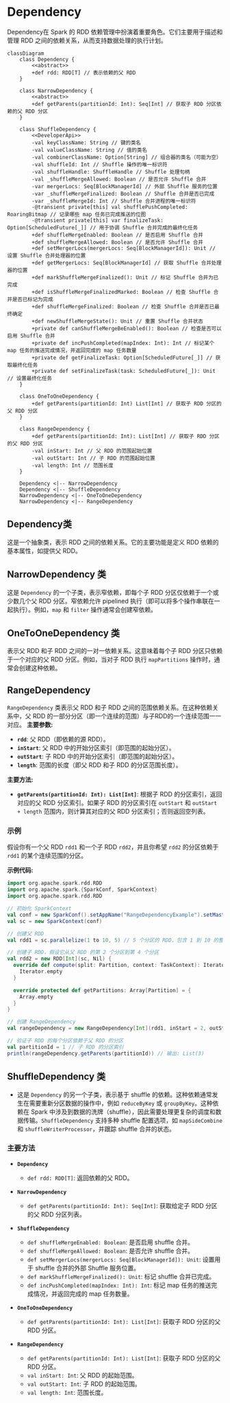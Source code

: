 # Dependency

Dependency在 Spark 的 RDD 依赖管理中扮演着重要角色。它们主要用于描述和管理 RDD 之间的依赖关系，从而支持数据处理的执行计划。

```mermaid
classDiagram
    class Dependency {
        <<abstract>>
        +def rdd: RDD[T] // 表示依赖的父 RDD
    }

    class NarrowDependency {
        <<abstract>>
        +def getParents(partitionId: Int): Seq[Int] // 获取子 RDD 分区依赖的父 RDD 分区
    }

    class ShuffleDependency {
        <<DeveloperApi>>
        -val keyClassName: String // 键的类名
        -val valueClassName: String // 值的类名
        -val combinerClassName: Option[String] // 组合器的类名（可能为空）
        -val shuffleId: Int // Shuffle 操作的唯一标识符
        -val shuffleHandle: ShuffleHandle // Shuffle 处理句柄
        -val _shuffleMergeAllowed: Boolean // 是否允许 Shuffle 合并
        -var mergerLocs: Seq[BlockManagerId] // 外部 Shuffle 服务的位置
        -var _shuffleMergeFinalized: Boolean // Shuffle 合并是否已完成
        -var _shuffleMergeId: Int // Shuffle 合并进程的唯一标识符
        -@transient private[this] val shufflePushCompleted: RoaringBitmap // 记录哪些 map 任务已完成推送的位图
        -@transient private[this] var finalizeTask: Option[ScheduledFuture[_]] // 用于协调 Shuffle 合并完成的最终化任务
        +def shuffleMergeEnabled: Boolean // 是否启用 Shuffle 合并
        +def shuffleMergeAllowed: Boolean // 是否允许 Shuffle 合并
        +def setMergerLocs(mergerLocs: Seq[BlockManagerId]): Unit // 设置 Shuffle 合并处理器的位置
        +def getMergerLocs: Seq[BlockManagerId] // 获取 Shuffle 合并处理器的位置
        +def markShuffleMergeFinalized(): Unit // 标记 Shuffle 合并为已完成
        +def isShuffleMergeFinalizedMarked: Boolean // 检查 Shuffle 合并是否已标记为完成
        +def shuffleMergeFinalized: Boolean // 检查 Shuffle 合并是否已最终确定
        +def newShuffleMergeState(): Unit // 重置 Shuffle 合并状态
        +private def canShuffleMergeBeEnabled(): Boolean // 检查是否可以启用 Shuffle 合并
        +private def incPushCompleted(mapIndex: Int): Int // 标记某个 map 任务的推送完成情况，并返回完成的 map 任务数量
        +private def getFinalizeTask: Option[ScheduledFuture[_]] // 获取最终化任务
        +private def setFinalizeTask(task: ScheduledFuture[_]): Unit // 设置最终化任务
    }

    class OneToOneDependency {
        +def getParents(partitionId: Int) List[Int] // 获取子 RDD 分区的父 RDD 分区
    }

    class RangeDependency {
        +def getParents(partitionId: Int): List[Int] // 获取子 RDD 分区的父 RDD 分区
        -val inStart: Int // 父 RDD 的范围起始位置
        -val outStart: Int // 子 RDD 的范围起始位置
        -val length: Int // 范围长度
    }

    Dependency <|-- NarrowDependency
    Dependency <|-- ShuffleDependency
    NarrowDependency <|-- OneToOneDependency
    NarrowDependency <|-- RangeDependency
```

## Dependency类

这是一个抽象类，表示 RDD 之间的依赖关系。它的主要功能是定义 RDD 依赖的基本属性，如提供父 RDD。

## NarrowDependency 类

这是 `Dependency` 的一个子类，表示窄依赖，即每个子 RDD 分区仅依赖于一个或少数几个父 RDD 分区。窄依赖允许 pipelined 执行（即可以将多个操作串联在一起执行）。例如，`map` 和 `filter` 操作通常会创建窄依赖。

## OneToOneDependency 类

表示父 RDD 和子 RDD 之间的一对一依赖关系。这意味着每个子 RDD 分区只依赖于一个对应的父 RDD 分区。例如，当对子 RDD 执行 `mapPartitions` 操作时，通常会创建这种依赖。

## RangeDependency

`RangeDependency` 类表示父 RDD 和子 RDD 之间的范围依赖关系。在这种依赖关系中，父 RDD 的一部分分区（即一个连续的范围）与子RDD的一个连续范围一一对应。
**主要参数:**

- **`rdd`**: 父 RDD（即依赖的源 RDD）。
- **`inStart`**: 父 RDD 中的开始分区索引（即范围的起始分区）。
- **`outStart`**: 子 RDD 中的开始分区索引（即范围的起始分区）。
- **`length`**: 范围的长度（即父 RDD 和子 RDD 的分区范围长度）。

**主要方法:**

- **`getParents(partitionId: Int): List[Int]`**: 根据子 RDD 的分区索引，返回对应的父 RDD 分区索引。如果子 RDD 的分区索引在 `outStart` 和 `outStart + length` 范围内，则计算其对应的父 RDD 分区索引；否则返回空列表。

### 示例

假设你有一个父 RDD `rdd1` 和一个子 RDD `rdd2`，并且你希望 `rdd2` 的分区依赖于 `rdd1` 的某个连续范围的分区。

**示例代码:**

```scala
import org.apache.spark.rdd.RDD
import org.apache.spark.{SparkConf, SparkContext}
import org.apache.spark.rdd.RDD

// 初始化 SparkContext
val conf = new SparkConf().setAppName("RangeDependencyExample").setMaster("local")
val sc = new SparkContext(conf)

// 创建父 RDD
val rdd1 = sc.parallelize(1 to 10, 5) // 5 个分区的 RDD，包含 1 到 10 的整数

// 创建子 RDD，假设它从父 RDD 的第 2 个分区到第 4 个分区
val rdd2 = new RDD[Int](sc, Nil) {
  override def compute(split: Partition, context: TaskContext): Iterator[Int] = {
    Iterator.empty
  }

  override protected def getPartitions: Array[Partition] = {
    Array.empty
  }
}

// 创建 RangeDependency
val rangeDependency = new RangeDependency[Int](rdd1, inStart = 2, outStart = 0, length = 3)

// 验证子 RDD 的每个分区依赖于父 RDD 的分区
val partitionId = 1 // 子 RDD 的分区索引
println(rangeDependency.getParents(partitionId)) // 输出: List(3)
```

## ShuffleDependency 类

- 这是 `Dependency` 的另一个子类，表示基于 shuffle 的依赖。这种依赖通常发生在需要重新分区数据的操作中，例如 `reduceByKey` 或 `groupByKey`。这种依赖在 Spark 中涉及到数据的洗牌（shuffle），因此需要处理更复杂的调度和数据传输。`ShuffleDependency` 支持多种 shuffle 配置选项，如 `mapSideCombine` 和 `shuffleWriterProcessor`，并跟踪 shuffle 合并的状态。

### 主要方法

- **`Dependency`**
  - `def rdd: RDD[T]`: 返回依赖的父 RDD。

- **`NarrowDependency`**
  - `def getParents(partitionId: Int): Seq[Int]`: 获取给定子 RDD 分区的父 RDD 分区列表。

- **`ShuffleDependency`**
  - `def shuffleMergeEnabled: Boolean`: 是否启用 shuffle 合并。
  - `def shuffleMergeAllowed: Boolean`: 是否允许 shuffle 合并。
  - `def setMergerLocs(mergerLocs: Seq[BlockManagerId]): Unit`: 设置用于 shuffle 合并的外部 Shuffle 服务位置。
  - `def markShuffleMergeFinalized(): Unit`: 标记 shuffle 合并已完成。
  - `def incPushCompleted(mapIndex: Int): Int`: 标记 map 任务的推送完成情况，并返回完成的 map 任务数量。
  
- **`OneToOneDependency`**
  - `def getParents(partitionId: Int): List[Int]`: 获取子 RDD 分区的父 RDD 分区。

- **`RangeDependency`**
  - `def getParents(partitionId: Int): List[Int]`: 获取子 RDD 分区的父 RDD 分区。
  - `val inStart: Int`: 父 RDD 的起始范围。
  - `val outStart: Int`: 子 RDD 的起始范围。
  - `val length: Int`: 范围长度。

